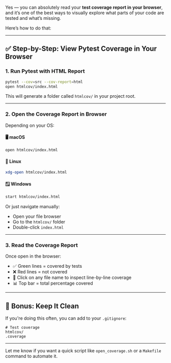 Yes — you can absolutely read your **test coverage report in your browser**, and it’s one of the best ways to visually explore what parts of your code are tested and what’s missing.

Here’s how to do that:

---

## ✅ Step-by-Step: View Pytest Coverage in Your Browser

### 1. Run Pytest with HTML Report
```bash
pytest --cov=src --cov-report=html
open htmlcov/index.html 
```

This will generate a folder called `htmlcov/` in your project root.

---

### 2. Open the Coverage Report in Browser

Depending on your OS:

#### 🖥 macOS
```bash
open htmlcov/index.html
```

#### 🐧 Linux
```bash
xdg-open htmlcov/index.html
```

#### 🪟 Windows
```bash
start htmlcov/index.html
```

Or just navigate manually:
- Open your file browser
- Go to the `htmlcov/` folder
- Double-click `index.html`

---

### 3. Read the Coverage Report

Once open in the browser:
- ✅ Green lines = covered by tests
- ❌ Red lines = not covered
- 📄 Click on any file name to inspect line-by-line coverage
- 📊 Top bar = total percentage covered

---

## 🧠 Bonus: Keep It Clean
If you're doing this often, you can add to your `.gitignore`:

```
# Test coverage
htmlcov/
.coverage
```

---

Let me know if you want a quick script like `open_coverage.sh` or a `Makefile` command to automate it.